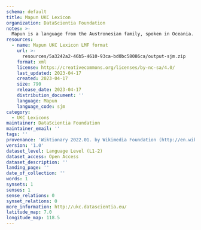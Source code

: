```yaml
---
schema: default
title: Mapun UKC Lexicon
organization: DataScientia Foundation
notes: >-
  Mapun is a language from the Austronesian family, spoken in Oceania. The UKC Lexicon of Mapun is represented as a lexico-semantic network. It consists of words, word senses, synsets, as well as sense-level and synset-level relationships.
resources:
  - name: Mapun UKC Lexicon LMF format
    url: >-
      resources/5a3242a2-46b5-4610-93ca-bd0bc58086ca/output-sjm.zip
    format: xml
    license: https://creativecommons.org/licenses/by-nc-sa/4.0/
    last_updated: 2023-04-17
    created: 2023-04-17
    size: 790
    release_date: 2023-04-17
    distribution_document: ''
    language: Mapun
    language_code: sjm
category:
  - UKC Lexicons
maintainer: DataScientia Foundation
maintainer_email: ''
tags: ''
provenance: 'Wiktionary 2022.01. by Wikimedia Foundation (http://en.wiktionary.org); Princeton WordNet 2.1 by Princeton University (https://wordnet.princeton.edu)'
version: '1.0'
dataset_level: Language Level (L1-2)
dataset_access: Open Access
dataset_description: ''
landing_page: ''
date_of_collection: ''
words: 1
synsets: 1
senses: 1
sense_relations: 0
synset_relations: 0
more_information: http://ukc.datascientia.eu/
latitude_map: 7.0
longitude_map: 118.5
---
```

